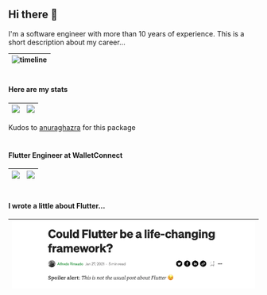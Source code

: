 ## Hi there 👋

I'm a software engineer with more than 10 years of experience. This is a short description about my career...

|![timeline](https://user-images.githubusercontent.com/14978705/119958079-f884ec00-bfa2-11eb-8638-5c7a510787e3.png)|
|-------------|
#
#### Here are my stats

| <img src="https://github-readme-stats.vercel.app/api?username=quetool&theme=light&show_icons=true&hide_border=true&hide_title=true" /> | <img src="https://github-readme-stats.vercel.app/api/top-langs/?username=quetool&hide=css,shell,ruby,html&langs_count=20&theme=swift&bg_color=FFFFFF&hide_border=true&layout=compact" /> |
| ----------- | ----------- |

Kudos to [anuraghazra](https://github.com/anuraghazra/github-readme-stats) for this package
#
#### Flutter Engineer at WalletConnect

| <a href="https://github.com/WalletConnect/Web3ModalFlutter"><img src="https://github-readme-stats.vercel.app/api/pin/?username=WalletConnect&repo=Web3ModalFlutter&show_icons=true&theme=default_repocard&bg_color=FFFFFF&hide_border=true&hide_title=true&icon_color=ff2200"></a> | <a href="https://github.com/WalletConnect/WalletConnectFlutterV2"><img src="https://github-readme-stats.vercel.app/api/pin/?username=WalletConnect&repo=WalletConnectFlutterV2&show_icons=true&theme=default_repocard&bg_color=FFFFFF&hide_border=true&hide_title=true&icon_color=ff2200"></a> |
| ----------- | ----------- |

#
#### I wrote a little about Flutter...

|<a href="https://alfreedom.medium.com/could-flutter-be-a-life-changing-framework-60eb7fa245c7">![medium](https://raw.githubusercontent.com/quetool/quetool/master/preview_medium.png)</a>|
| ----------- |
